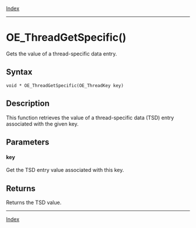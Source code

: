 [Index](index.md)

---
# OE_ThreadGetSpecific()

Gets the value of a thread-specific data entry.

## Syntax

    void * OE_ThreadGetSpecific(OE_ThreadKey key)
## Description 

This function retrieves the value of a thread-specific data (TSD) entry associated with the given key.



## Parameters

#### key

Get the TSD entry value associated with this key.

## Returns

Returns the TSD value.

---
[Index](index.md)

